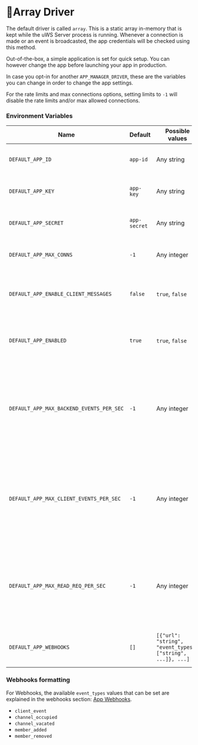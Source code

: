 # 🧬Array Driver

The default driver is called `array`. This is a static array in-memory that is kept while the uWS Server process is running. Whenever a connection is made or an event is broadcasted, the app credentials will be checked using this method.

Out-of-the-box, a simple application is set for quick setup. You can however change the app before launching your app in production.

In case you opt-in for another `APP_MANAGER_DRIVER`, these are the variables you can change in order to change the app settings.

For the rate limits and max connections options, setting limits to `-1` will disable the rate limits and/or max allowed connections.

### Environment Variables

| Name                                     | Default      | Possible values                                            | Description                                                                                                                                                                                   |
| ---------------------------------------- | ------------ | ---------------------------------------------------------- | --------------------------------------------------------------------------------------------------------------------------------------------------------------------------------------------- |
| `DEFAULT_APP_ID`                         | `app-id`     | Any string                                                 | The default app id for the array driver.                                                                                                                                                      |
| `DEFAULT_APP_KEY`                        | `app-key`    | Any string                                                 | The default app key for the array driver.                                                                                                                                                     |
| `DEFAULT_APP_SECRET`                     | `app-secret` | Any string                                                 | The default app secret for the array driver.                                                                                                                                                  |
| `DEFAULT_APP_MAX_CONNS`                  | `-1`         | Any integer                                                | The default app's limit of concurrent connections.                                                                                                                                            |
| `DEFAULT_APP_ENABLE_CLIENT_MESSAGES`     | `false`      | `true`, `false`                                            | Whether client messages should be enabled for the app.                                                                                                                                        |
| `DEFAULT_APP_ENABLED`                    | `true`       | `true`, `false`                                            | Whether the app is activated. It can be used to disable an app.                                                                                                                               |
| `DEFAULT_APP_MAX_BACKEND_EVENTS_PER_SEC` | `-1`         | Any integer                                                | The default app's limit of `/events` endpoint events broadcasted per second. You can [configure rate limiting database store](../rate-limiting-and-limits/broadcast-rate-limiting.md)         |
| `DEFAULT_APP_MAX_CLIENT_EVENTS_PER_SEC`  | `-1`         | Any integer                                                | The default app's limit of client events broadcasted per second, by a single socket. You can [configure rate limiting database store](../rate-limiting-and-limits/broadcast-rate-limiting.md) |
| `DEFAULT_APP_MAX_READ_REQ_PER_SEC`       | `-1`         | Any integer                                                | The default app's limit of read endpoint calls per second. You can [configure rate limiting database store](../rate-limiting-and-limits/broadcast-rate-limiting.md)                           |
| `DEFAULT_APP_WEBHOOKS`                   | `[]`         | `[{"url": "string", "event_types": ["string", ...]}, ...]` | The webhooks list for the app. Please look below                                                                                                                                              |

### Webhooks formatting

For Webhooks, the available `event_types` values that can be set are explained in the webhooks section: [App Webhooks](../advanced-usage/app-webhooks/).

* `client_event`
* `channel_occupied`
* `channel_vacated`
* `member_added`
* `member_removed`
